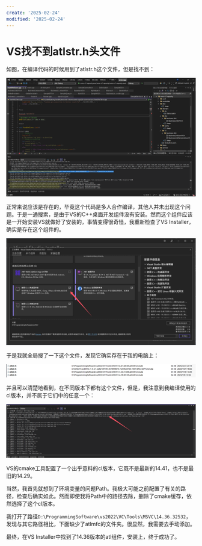 ```yaml
---
create: '2025-02-24'
modified: '2025-02-24'
---
```


# VS找不到atlstr.h头文件

如图，在编译代码的时候用到了atlstr.h这个文件，但是找不到：

![2388ac83a6d816ef930ab36129b6ddc3](./assets/2388ac83a6d816ef930ab36129b6ddc3.png)

正常来说应该是存在的，毕竟这个代码是多人合作编译，其他人并未出现这个问题。于是一通搜索，是由于VS的C++桌面开发组件没有安装。然而这个组件应该是一开始安装VS就做好了安装的，事情变得很奇怪，我重新检查了VS Installer，确实是存在这个组件的。

![image-20250223234319278](./assets/image-20250223234319278.png)

于是我就全局搜了一下这个文件，发现它确实存在于我的电脑上：

![image-20250223234430676](./assets/image-20250223234430676.png)

并且可以清楚地看到，在不同版本下都有这个文件，但是，我注意到我编译使用的cl版本，并不属于它们中的任意一个：

![image-20250223234702274](./assets/image-20250223234702274.png)

VS的cmake工具配置了一个出乎意料的cl版本，它既不是最新的14.41，也不是最旧的14.29。

当然，我首先就想到了环境变量的问题Path。我极大可能之前配置了有关的路径，检查后确实如此。然而即使我将Path中的路径去除，删除了cmake缓存，依然选择了这个cl版本。

我打开了路径`D:\ProgrammingSoftware\vs2022\VC\Tools\MSVC\14.36.32532`，发现与其它路径相比，下面缺少了atlmfc的文件夹。很显然，我需要去手动添加。

最终，在VS Installer中找到了14.36版本的atl组件，安装上，终于成功了。